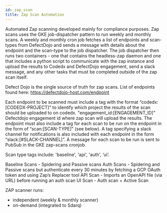 ```yaml
---
id: zap_scan
title: Zap Scan Automation
---
```


Automated Zap scanning developed mainly for compliance purposes.
Zap scans uses the GKE job-dispatcher pattern to run weekly and monthly scans. A weekly and monthly cron job fetches a list of endpoints and scan-types from DefectDojo and sends a message with details about the endpoint and the scan-type to the job dispatcher. The job dispatcher then runs two containers - one that contains the headless-zap daemon and one that includes a python script to communicate with the zap instance and upload the results to Codedx and DefectDojo engagement, send a slack message, and any other tasks that must be completed outside of the zap scan itself.


Defect Dojo is the single source of truth for zap scans. List of endpoints found here: https://defectdojo-host.com/endpoint

Each endpoint to be scanned must include a tag with the format “codedx:[CODEDX-PROJECT]” to identify which project the results of the scan should be uploaded to on codedx. "engagement_id:[ENGAGEMENT_ID]” Defectdojo engagement id where zap scan will upload the results. The endpoint must also include a tag for each scan to be run on the endpoint in the form of “scan:[SCAN-TYPE]” (see below). A tag specifying a slack channel for notifications is also included with each endpoint in the form “slack:[#SLACK-CHANNEL]”. A message for each scan to be run is sent to PubSub in the GKE zap-scans cronjob.

Scan type tags include: 'baseline', 'api', 'auth', ‘ui’.

Baseline Scans - Spidering and Passive scans
Auth Scans - Spidering and Passive scans but authenticate every 30 minutes by fetching a GCP OAuth token and using Zap’s Replacer tool
API Scan - Imports an OpenAPI file (via URL) before running an auth scan
UI Scan - Auth scan + Active Scan


ZAP scanner runs:
- independent (weekly & monthly scanner)
- on-demand (integrated to Sdarq)
